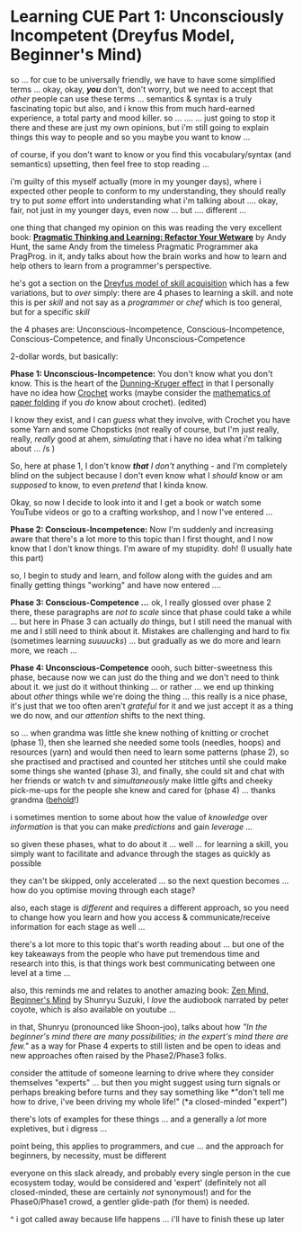# Learning CUE Part 1: Unconsciously Incompetent (Dreyfus Model, Beginner's Mind)

so ... for cue to be universally friendly, we have to have some simplified terms ... okay, okay, ***you*** don't, don't worry, but we need to accept that *other* people can use these terms ... semantics & syntax is a truly fascinating topic but also, and i know this from much hard-earned experience, a total party and mood killer. so ... .... ... just going to stop it there and these are just my own opinions, but i'm still going to explain things this way to people and so you maybe you want to know ...

of course, if you don't want to know or you find this vocabulary/syntax (and semantics) upsetting, then feel free to stop reading ...

i'm guilty of this myself actually (more in my younger days), where i expected other people to conform to my understanding, they should really try to put *some* effort into understanding what i'm talking about .... okay, fair, not just in my younger days, even now ... but .... different ...

one thing that changed my opinion on this was reading the very excellent book: **[Pragmatic Thinking and Learning: Refactor Your Wetware](https://pragprog.com/titles/ahptl/pragmatic-thinking-and-learning/)** by Andy Hunt, the same Andy from the timeless Pragmatic Programmer aka PragProg. in it, andy talks about how the brain works and how to learn and help others to learn from a programmer's perspective.

he's got a section on the [Dreyfus model of skill acquisition](https://en.wikipedia.org/wiki/Dreyfus_model_of_skill_acquisition) which has a few variations, but to *over* simply: there are 4 phases to learning a skill. and note this is per *skill* and not say as a *programmer* or *chef* which is too general, but for a specific *skill*

the 4 phases are: Unconscious-Incompetence, Conscious-Incompetence, Conscious-Competence, and finally Unconscious-Competence

2-dollar words, but basically:

**Phase 1: Unconscious-Incompetence:** You don't know what you don't know. This is the heart of the [Dunning-Kruger effect](https://en.wikipedia.org/wiki/Dunning%E2%80%93Kruger_effect) in that I personally have no idea how [Crochet](https://en.wikipedia.org/wiki/Crochet) works (maybe consider the [mathematics of paper folding](https://en.wikipedia.org/wiki/Mathematics_of_paper_folding) if you *do* know about crochet). (edited)

I know they exist, and I can *guess* what they involve, with Crochet you have some Yarn and some Chopsticks (not really of course, but I'm just really, really, *really* good at ahem, *simulating* that i have no idea what i'm talking about ... /s )

So, here at phase 1, I don't know ***that*** *I don't* anything - and I'm completely blind on the subject because I don't even know what I *should* know or am *supposed* to know, to even *pretend* that I kinda know.

Okay, so now I decide to look into it and I get a book or watch some YouTube videos or go to a crafting workshop, and I now I've entered ...

**Phase 2: Conscious-Incompetence:** Now I'm suddenly and increasing aware that there's a lot more to this topic than I first thought, and I now know that I don't know things. I'm aware of my stupidity. doh! (I usually hate this part)

so, I begin to study and learn, and follow along with the guides and am finally getting things "working" and have now entered ....

**Phase 3: Conscious-Competence** ***...*** ok, I really glossed over phase 2 there, these paragraphs are *not to scale* since that phase could take a while ... but here in Phase 3 can actually *do* things, but I still need the manual with me and I still need to think about it. Mistakes are challenging and hard to fix (sometimes learning *suuuucks*) ... but gradually as we do more and learn more, we reach ...

**Phase 4: Unconscious-Competence** oooh, such bitter-sweetness this phase, because now we can just do the thing and we don't need to think about it. we just do it without thinking ... or rather ... we end up thinking about *other* things while we're doing the thing ... this really is a nice phase, it's just that we too often aren't *grateful* for it and we just accept it as a thing we do now, and our *attention* shifts to the next thing.

so ... when grandma was little she knew nothing of knitting or crochet (phase 1), then she learned she needed some tools (needles, hoops) and resources (yarn) and would then need to learn some patterns (phase 2), so she practised and practised and counted her stitches until she could make some things she wanted (phase 3), and finally, she could sit and chat with her friends or watch tv and _simultaneously_ make little gifts and cheeky pick-me-ups for the people she knew and cared for (phase 4) ... thanks grandma ([behold](https://www.etsy.com/ca/listing/844058521/barren-field-of-fcks-cross-stitch)!)

i sometimes mention to some about how the value of *knowledge* over *information* is that you can make *predictions* and gain *leverage ...*

so given these phases, what to do about it ... well ... for learning a skill, you simply want to facilitate and advance through the stages as quickly as possible

they can't be skipped, only accelerated ... so the next question becomes ... how do you optimise moving through each stage?

also, each stage is *different* and requires a different approach, so you need to change how you learn and how you access & communicate/receive information for each stage as well ...

there's a lot more to this topic that's worth reading about ... but one of the key takeaways from the people who have put tremendous time and research into this, is that things work best communicating between one level at a time ...

also, this reminds me and relates to another amazing book: [Zen Mind, Beginner's Mind](https://en.wikipedia.org/wiki/Zen_Mind,_Beginner%27s_Mind) by Shunryu Suzuki, I *love* the audiobook narrated by peter coyote, which is also available on youtube ...

in that, Shunryu (pronounced like Shoon-joo), talks about how *"In the beginner's mind there are many possibilities; in the expert's mind there are few."* as a way for Phase 4 experts to still listen and be open to ideas and new approaches often raised by the Phase2/Phase3 folks.

consider the attitude of someone learning to drive where they consider themselves "experts" ... but then you might suggest using turn signals or perhaps breaking before turns and they say something like *"don't tell me how to drive, i've been driving my whole life!" (*a closed-minded "expert")

there's lots of examples for these things ... and a generally a *lot* more expletives, but i digress ...

point being, this applies to programmers, and cue ... and the approach for beginners, by necessity, must be different

everyone on this slack already, and probably every single person in the cue ecosystem today, would be considered and 'expert' (definitely not all closed-minded, these are certainly *not* synonymous!) and for the Phase0/Phase1 crowd, a gentler glide-path (for them) is needed.

^ i got called away because life happens ... i'll have to finish these up later
